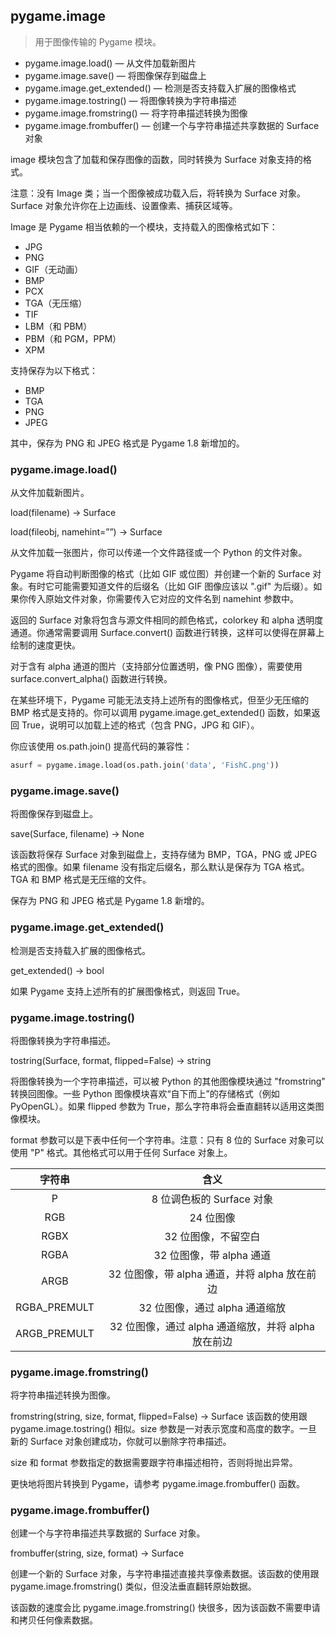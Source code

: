 ## pygame.image

>用于图像传输的 Pygame 模块。

* pygame.image.load()  —  从文件加载新图片
* pygame.image.save()  —  将图像保存到磁盘上
* pygame.image.get_extended()  —  检测是否支持载入扩展的图像格式
* pygame.image.tostring()  —  将图像转换为字符串描述
* pygame.image.fromstring()  —  将字符串描述转换为图像
* pygame.image.frombuffer()  —  创建一个与字符串描述共享数据的 Surface 对象

image 模块包含了加载和保存图像的函数，同时转换为 Surface 对象支持的格式。

注意：没有 Image 类；当一个图像被成功载入后，将转换为 Surface 对象。Surface 对象允许你在上边画线、设置像素、捕获区域等。

Image 是 Pygame 相当依赖的一个模块，支持载入的图像格式如下：

* JPG
* PNG
* GIF（无动画）
* BMP
* PCX
* TGA（无压缩）
* TIF
* LBM（和 PBM）
* PBM（和 PGM，PPM）
* XPM

支持保存为以下格式：

* BMP
* TGA
* PNG
* JPEG

其中，保存为 PNG 和 JPEG 格式是 Pygame 1.8 新增加的。

### pygame.image.load()

从文件加载新图片。

load(filename) -> Surface

load(fileobj, namehint=””) -> Surface

从文件加载一张图片，你可以传递一个文件路径或一个 Python 的文件对象。

Pygame 将自动判断图像的格式（比如 GIF 或位图）并创建一个新的 Surface 对象。有时它可能需要知道文件的后缀名（比如 GIF 图像应该以 ".gif" 为后缀）。如果你传入原始文件对象，你需要传入它对应的文件名到 namehint 参数中。

返回的 Surface 对象将包含与源文件相同的颜色格式，colorkey 和 alpha 透明度通道。你通常需要调用 Surface.convert() 函数进行转换，这样可以使得在屏幕上绘制的速度更快。

对于含有 alpha 通道的图片（支持部分位置透明，像 PNG 图像），需要使用 surface.convert_alpha() 函数进行转换。

在某些环境下，Pygame 可能无法支持上述所有的图像格式，但至少无压缩的 BMP 格式是支持的。你可以调用 pygame.image.get_extended() 函数，如果返回 True，说明可以加载上述的格式（包含 PNG，JPG 和 GIF）。

你应该使用 os.path.join() 提高代码的兼容性：

```Python
asurf = pygame.image.load(os.path.join('data', 'FishC.png'))
```

### pygame.image.save()

将图像保存到磁盘上。

save(Surface, filename) -> None

该函数将保存 Surface 对象到磁盘上，支持存储为 BMP，TGA，PNG 或 JPEG 格式的图像。如果 filename 没有指定后缀名，那么默认是保存为 TGA 格式。TGA 和 BMP 格式是无压缩的文件。

保存为 PNG 和 JPEG 格式是 Pygame 1.8 新增的。

### pygame.image.get_extended()

检测是否支持载入扩展的图像格式。

get_extended() -> bool

如果 Pygame 支持上述所有的扩展图像格式，则返回 True。

### pygame.image.tostring()

将图像转换为字符串描述。

tostring(Surface, format, flipped=False) -> string

将图像转换为一个字符串描述，可以被 Python 的其他图像模块通过 "fromstring" 转换回图像。一些 Python 图像模块喜欢“自下而上”的存储格式（例如 PyOpenGL）。如果 flipped 参数为 True，那么字符串将会垂直翻转以适用这类图像模块。

format 参数可以是下表中任何一个字符串。注意：只有 8 位的 Surface 对象可以使用 "P" 格式。其他格式可以用于任何 Surface 对象上。

|字符串|含义|
|:--:|:--:|
|P|8 位调色板的 Surface 对象|
|RGB|24 位图像|
|RGBX|32 位图像，不留空白|
|RGBA|32 位图像，带 alpha 通道|
|ARGB|32 位图像，带 alpha 通道，并将 alpha 放在前边|
|RGBA_PREMULT|32 位图像，通过 alpha 通道缩放|
|ARGB_PREMULT|32 位图像，通过 alpha 通道缩放，并将 alpha 放在前边|

### pygame.image.fromstring()

将字符串描述转换为图像。

fromstring(string, size, format, flipped=False) -> Surface
该函数的使用跟 pygame.image.tostring() 相似。size 参数是一对表示宽度和高度的数字。一旦新的 Surface 对象创建成功，你就可以删除字符串描述。

size 和 format 参数指定的数据需要跟字符串描述相符，否则将抛出异常。

更快地将图片转换到 Pygame，请参考 pygame.image.frombuffer() 函数。

### pygame.image.frombuffer()

创建一个与字符串描述共享数据的 Surface 对象。

frombuffer(string, size, format) -> Surface

创建一个新的 Surface 对象，与字符串描述直接共享像素数据。该函数的使用跟 pygame.image.fromstring() 类似，但没法垂直翻转原始数据。

该函数的速度会比 pygame.image.fromstring() 快很多，因为该函数不需要申请和拷贝任何像素数据。
